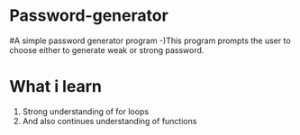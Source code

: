 # Password-generator

#A simple password generator program 
-)This program prompts the user to choose either to generate weak or strong password.

# What i learn 
1)  Strong understanding of for loops
2)  And also continues understanding of functions 
